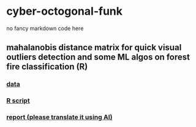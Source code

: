 # cyber-octogonal-funk
no fancy markdown code here

## mahalanobis distance matrix for quick visual outliers detection and some ML algos on forest fire classification (R)
### [data](https://github.com/sql19w/cyber-octogonal-funk/blob/main/forest_fires.csv)
### [R script](https://github.com/sql19w/cyber-octogonal-funk/blob/main/forest_fires.R)
### [report (please translate it using AI)](https://github.com/sql19w/cyber-octogonal-funk/blob/main/forest_fires_report.pdf)
